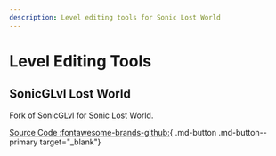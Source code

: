 ```yaml
---
description: Level editing tools for Sonic Lost World
---
```

# Level Editing Tools

## SonicGLvl Lost World
Fork of SonicGLvl for Sonic Lost World.

[Source Code :fontawesome-brands-github:](https://github.com/arukibree/libgens-sonicglvl-lostworld){ .md-button .md-button--primary target="_blank"}